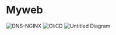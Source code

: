 # Myweb

![DNS-NGINX](https://github.com/thanh-tran0106/Myweb/assets/74903521/9bd582fb-e983-4cfb-81d0-1479c05c971a)
![CI:CD](https://github.com/thanh-tran0106/Myweb/assets/74903521/6cfc5ced-a56a-4235-ae95-8a1fd4be58e9)
![Untitled Diagram](https://github.com/thanh-tran0106/Myweb/assets/74903521/9e8b8846-23c5-4714-9fdb-7bfd98270f28)
